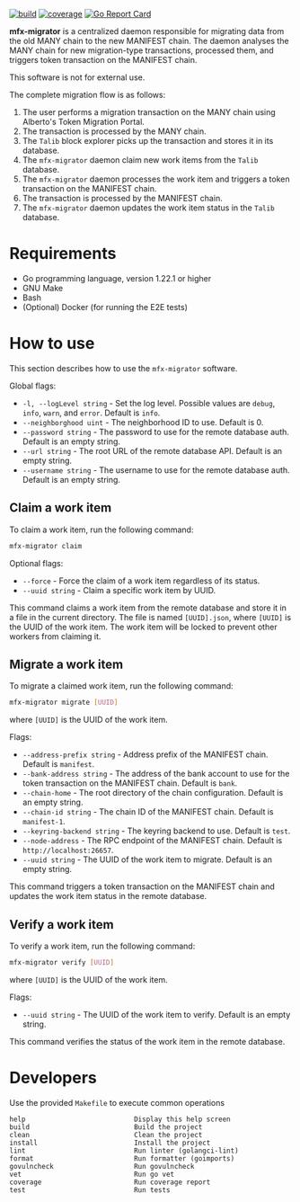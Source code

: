 [![build](https://img.shields.io/circleci/build/github/liftedinit/mfx-migrator/main)](https://app.circleci.com/pipelines/github/liftedinit/mfx-migrator)
[![coverage](https://img.shields.io/codecov/c/github/liftedinit/mfx-migrator)](https://app.codecov.io/gh/liftedinit/mfx-migrator)
[![Go Report Card](https://goreportcard.com/badge/github.com/liftedinit/mfx-migrator)](https://goreportcard.com/report/github.com/liftedinit/mfx-migrator)


**mfx-migrator** is a centralized daemon responsible for migrating data from the old MANY chain to the new MANIFEST chain. 
The daemon analyses the MANY chain for new migration-type transactions, processed them, and triggers token transaction on the MANIFEST chain.

This software is not for external use.

The complete migration flow is as follows:
1. The user performs a migration transaction on the MANY chain using Alberto's Token Migration Portal.
2. The transaction is processed by the MANY chain.
3. The `Talib` block explorer picks up the transaction and stores it in its database.
4. The `mfx-migrator` daemon claim new work items from the `Talib` database.
5. The `mfx-migrator` daemon processes the work item and triggers a token transaction on the MANIFEST chain.
6. The transaction is processed by the MANIFEST chain.
7. The `mfx-migrator` daemon updates the work item status in the `Talib` database.

# Requirements

- Go programming language, version 1.22.1 or higher
- GNU Make
- Bash
- (Optional) Docker (for running the E2E tests)

# How to use

This section describes how to use the `mfx-migrator` software.

Global flags:
- `-l, --logLevel string` - Set the log level. Possible values are `debug`, `info`, `warn`, and `error`. Default is `info`.
- `--neighborghood uint` - The neighborhood ID to use. Default is 0.
- `--password string` - The password to use for the remote database auth. Default is an empty string.
- `--url string` - The root URL of the remote database API. Default is an empty string.
- `--username string` - The username to use for the remote database auth. Default is an empty string.

## Claim a work item

To claim a work item, run the following command:

```bash
mfx-migrator claim
```

Optional flags:
- `--force` - Force the claim of a work item regardless of its status.
- `--uuid string` - Claim a specific work item by UUID.

This command claims a work item from the remote database and store it in a file in the current directory. 
The file is named `[UUID].json`, where `[UUID]` is the UUID of the work item.
The work item will be locked to prevent other workers from claiming it.

## Migrate a work item

To migrate a claimed work item, run the following command:

```bash
mfx-migrator migrate [UUID]
```
where `[UUID]` is the UUID of the work item.

Flags:
- `--address-prefix string` - Address prefix of the MANIFEST chain. Default is `manifest`.
- `--bank-address string` - The address of the bank account to use for the token transaction on the MANIFEST chain. Default is `bank`.
- `--chain-home` - The root directory of the chain configuration. Default is an empty string.
- `--chain-id string` - The chain ID of the MANIFEST chain. Default is `manifest-1`.
- `--keyring-backend string` - The keyring backend to use. Default is `test`.
- `--node-address` - The RPC endpoint of the MANIFEST chain. Default is `http://localhost:26657`.
- `--uuid string` - The UUID of the work item to migrate. Default is an empty string.

This command triggers a token transaction on the MANIFEST chain and updates the work item status in the remote database.

## Verify a work item

To verify a work item, run the following command:

```bash
mfx-migrator verify [UUID]
```
where `[UUID]` is the UUID of the work item.

Flags:
- `--uuid string` - The UUID of the work item to verify. Default is an empty string.

This command verifies the status of the work item in the remote database.

# Developers

Use the provided `Makefile` to execute common operations

```shell
help                           Display this help screen
build                          Build the project
clean                          Clean the project
install                        Install the project
lint                           Run linter (golangci-lint)
format                         Run formatter (goimports)
govulncheck                    Run govulncheck
vet                            Run go vet
coverage                       Run coverage report
test                           Run tests
```